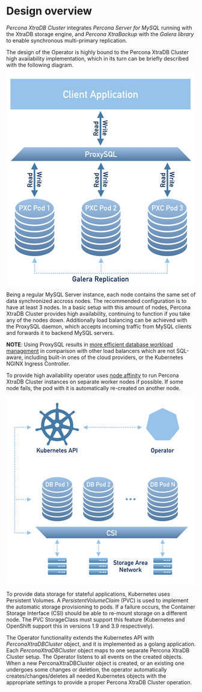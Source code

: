 # Design overview

*Percona XtraDB Cluster* integrates *Percona Server for MySQL* running
with the XtraDB storage engine, and *Percona XtraBackup* with the
*Galera library* to enable synchronous multi-primary replication.

The design of the Operator is highly bound to the
Percona XtraDB Cluster high availability implementation, which in its turn can
be briefly described with the following diagram.



![image](assets/images/replication.png)

Being a regular MySQL Server instance, each node contains the same set
of data synchronized accross nodes. The recommended configuration is to
have at least 3 nodes. In a basic setup with this amount of nodes,
Percona XtraDB Cluster provides high availability, continuing to
function if you take any of the nodes down. Additionally load balancing
can be achieved with the ProxySQL daemon, which accepts incoming traffic
from MySQL clients and forwards it to backend MySQL servers.

**NOTE**: Using ProxySQL results in [more efficient database workload
management](https://proxysql.com/compare) in comparison with other
load balancers which are not SQL-aware, including built-in ones of the
cloud providers, or the Kubernetes NGINX Ingress Controller.

To provide high availability operator uses [node affinity](https://kubernetes.io/docs/concepts/configuration/assign-pod-node/#affinity-and-anti-affinity)
to run Percona XtraDB Cluster instances on separate worker nodes if possible. If
some node fails, the pod with it is automatically re-created on another node.



![image](assets/images/operator.png)

To provide data storage for stateful applications, Kubernetes uses
Persistent Volumes. A *PersistentVolumeClaim* (PVC) is used to implement
the automatic storage provisioning to pods. If a failure occurs, the
Container Storage Interface (CSI) should be able to re-mount storage on
a different node. The PVC StorageClass must support this feature
(Kubernetes and OpenShift support this in versions 1.9 and 3.9
respectively).

The Operator functionality extends the Kubernetes API with
*PerconaXtraDBCluster* object, and it is implemented as a golang
application. Each *PerconaXtraDBCluster* object maps to one separate Percona
XtraDB Cluster setup. The Operator listens to all events on the created objects.
When a new PerconaXtraDBCluster object is created, or an existing one undergoes
some changes or deletion, the operator automatically
creates/changes/deletes all needed Kubernetes objects with the
appropriate settings to provide a proper Percona XtraDB Cluster operation.
